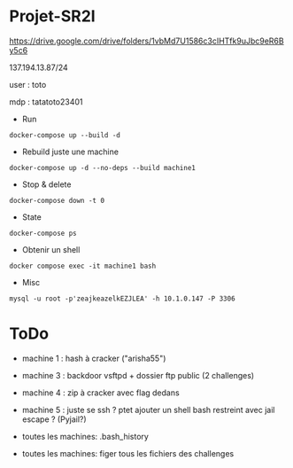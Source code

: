 # Projet-SR2I

https://drive.google.com/drive/folders/1vbMd7U1586c3cIHTfk9uJbc9eR6By5c6

137.194.13.87/24

user : toto

mdp : tatatoto23401

* Run

`docker-compose up --build -d`

* Rebuild juste une machine
  
`docker-compose up -d --no-deps --build machine1`

* Stop & delete

`docker-compose down -t 0`

* State

`docker-compose ps`

* Obtenir un shell

`docker compose exec -it machine1 bash`

* Misc

`mysql -u root -p'zeajkeazelkEZJLEA' -h 10.1.0.147 -P 3306`

# ToDo

- machine 1 : hash à cracker  ("arisha55")
- machine 3 : backdoor vsftpd + dossier ftp public (2 challenges)
- machine 4 : zip à cracker avec flag dedans
- machine 5 : juste se ssh ? ptet ajouter un shell bash restreint avec jail escape ? (Pyjail?)

- toutes les machines: .bash_history
- toutes les machines: figer tous les fichiers des challenges